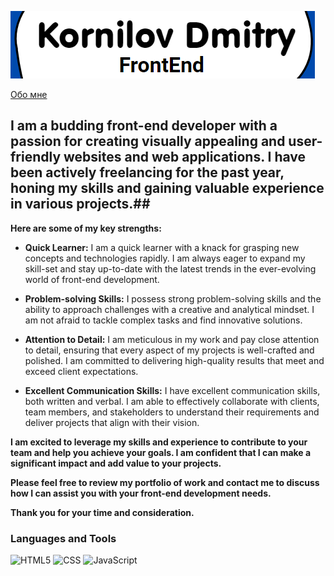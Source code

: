 [![Header](https://github.com/Qargo1/Qargo1/blob/main/assets/header.png)](https://github.com/Qargo1)

[Обо мне](https://github.com/Qargo1/Qargo1/blob/main/assets/about_me.png)

## I am a budding front-end developer with a passion for creating visually appealing and user-friendly websites and web applications. I have been actively freelancing for the past year, honing my skills and gaining valuable experience in various projects.##

**Here are some of my key strengths:**

* **Quick Learner:** I am a quick learner with a knack for grasping new concepts and technologies rapidly. I am always eager to expand my skill-set and stay up-to-date with the latest trends in the ever-evolving world of front-end development.

* **Problem-solving Skills:** I possess strong problem-solving skills and the ability to approach challenges with a creative and analytical mindset. I am not afraid to tackle complex tasks and find innovative solutions.

* **Attention to Detail:** I am meticulous in my work and pay close attention to detail, ensuring that every aspect of my projects is well-crafted and polished. I am committed to delivering high-quality results that meet and exceed client expectations.

* **Excellent Communication Skills:** I have excellent communication skills, both written and verbal. I am able to effectively collaborate with clients, team members, and stakeholders to understand their requirements and deliver projects that align with their vision.

**I am excited to leverage my skills and experience to contribute to your team and help you achieve your goals. I am confident that I can make a significant impact and add value to your projects.**

**Please feel free to review my portfolio of work and contact me to discuss how I can assist you with your front-end development needs.**

**Thank you for your time and consideration.**

### Languages and Tools
![HTML5](https://img.shields.io/badge/-HTML5-0969da?style=for-the-badge&logo=html5) ![CSS](https://img.shields.io/badge/-CSS-0969da?style=for-the-badge&logocolor=47C5FB&logo=css3) ![JavaScript](https://img.shields.io/badge/-JavaScript-0969da?style=for-the-badge&logo=javascript)


